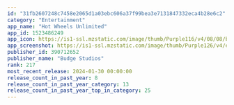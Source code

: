 ```yaml
---
id: "31fb2607248c7458e2065d1a03ebc606a37f99bea3e7131847332eca4b28e6c2"
category: "Entertainment"
app_name: "Hot Wheels Unlimited"
app_id: 1523486249
app_icon: https://is1-ssl.mzstatic.com/image/thumb/Purple116/v4/08/08/b7/0808b75b-49e4-1e1e-f578-54472f367de3/AppIcon-0-0-1x_U007emarketing-0-0-0-7-0-0-sRGB-0-0-0-GLES2_U002c0-512MB-85-220-0-0.png/1024x1024bb.png
app_screenshot: https://is1-ssl.mzstatic.com/image/thumb/Purple126/v4/e5/c4/d5/e5c4d550-5a01-3aa9-6349-b3c3fac54639/62917190-4661-41b3-aaa5-21ba54c57334_HW_Screenshots_iPhoneXS_WW_1.jpg/2688x1242bb.png
publisher_id: 390712652
publisher_name: "Budge Studios"
rank: 217
most_recent_release: 2024-01-30 00:00:00
release_count_in_past_year: 8
release_count_in_past_year_category: 13
release_count_in_past_year_top_in_category: 25
---
```

